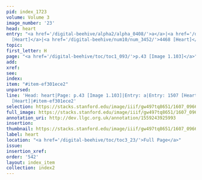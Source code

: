 ```yaml
---
pid: index_1723
volume: Volume 3
image_number: '23'
head: heart
entry: "<a href='/digital-beehive/alpha2/alpha_0408/'>a</a>|<a href='/digital-beehive/num7/num_2226/'>1507
  [Heart]</a>|<a href='/digital-beehive/num10/num_3452/'>4468 [Heart]</a>"
topic:
first_letter: H
page: "<a href='/digital-beehive/toc/toc1_093/'>p.43 [Image 1.103]</a>"
add:
xref:
see:
index:
item: "#item-ef301ece2"
unparsed:
line: 'Head: heart|Page: p.43 [Image 1.103]|Entry: a|Entry: 1507 [Heart]|Entry: 4468
  [Heart]|#item-ef301ece2'
selection: https://stacks.stanford.edu/image/iiif/gw497tq8651/1607_0966/1553,861,751,127/full/0/default.jpg
full_image: https://stacks.stanford.edu/image/iiif/gw497tq8651/1607_0966/full/full/0/default.jpg
annotation_uri: http://dev.llgc.org.uk/annotation/1559243925993
insertion:
thumbnail: https://stacks.stanford.edu/image/iiif/gw497tq8651/1607_0966/1553,861,751,127/150,/0/default.jpg
label: heart
location: "<a href='/digital-beehive/toc/toc3_23/'>Full Page</a>"
issue:
insertion_xref:
order: '542'
layout: index_item
collection: index2
---
```

